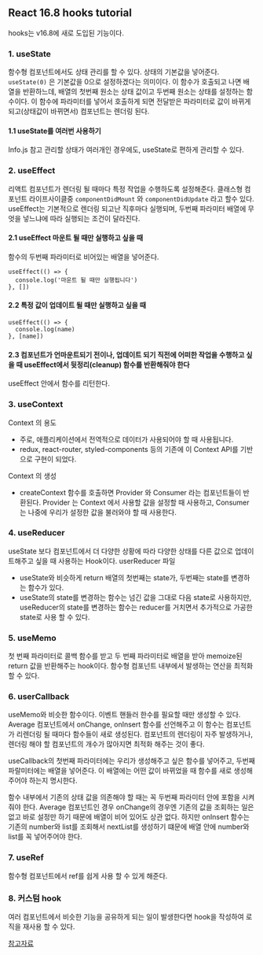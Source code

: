 ## React 16.8 hooks tutorial

hooks는 v16.8에 새로 도입된 기능이다.

### 1. useState

함수형 컴포넌트에서도 상태 관리를 할 수 있다.
상태의 기본값을 넣어준다. `useState(0)` 은 기본값을 0으로 설정하겠다는 의미이다.
이 함수가 호출되고 나면 배열을 반환하느데, 배열의 첫번째 원소는 상태 값이고 두번째 원소는 상태를 설정하는 함수이다.
이 함수에 파라미터를 넣어서 호출하게 되면 전달받은 파라미터로 값이 바뀌게 되고(상태값이 바뀌면서) 컴포넌트는 렌더링 된다.

#### 1.1 useState를 여러번 사용하기

Info.js 참고
관리할 상태가 여러개인 경우에도, useState로 편하게 관리할 수 있다.

### 2. useEffect

리액트 컴포넌트가 렌더링 될 때마다 특정 작업을 수행하도록 설정해준다. 클래스형 컴포넌트 라이프사이클중 `componentDidMount` 와 `componentDidUpdate` 라고 할수 있다.
useEffect는 기본적으로 렌더링 되고난 직후마다 실행되며, 두번째 파라미터 배열에 무엇을 넣느냐에 따라 실행되는 조건이 달라진다.

#### 2.1 useEffect 마운트 될 때만 실행하고 싶을 때

함수의 두번째 파라미터로 비어있는 배열을 넣어준다.

```
useEffect(() => {
  console.log('마운트 될 때만 실행됩니다')
}, [])
```

#### 2.2 특정 값이 업데이트 될 때만 실행하고 싶을 때

```
useEffect(() => {
  console.log(name)
}, [name])
```

#### 2.3 컴포넌트가 언마운트되기 전이나, 업데이트 되기 직전에 어떠한 작업을 수행하고 싶을 때 useEffect에서 뒷정리(cleanup) 함수를 반환해줘야 한다

useEffect 안에서 함수를 리턴한다.

### 3. useContext

Context 의 용도

- 주로, 애플리케이션에서 전역적으로 데이터가 사용되어야 할 때 사용됩니다.
- redux, react-router, styled-components 등의 기존에 이 Context API를 기반으로 구현이 되었다.

Context 의 생성

- createContext 함수를 호출하면 Provider 와 Consumer 라는 컴포넌트들이 반환된다. Provider 는 Context 에서 사용할 값을 설정할 때 사용하고, Consumer 는 나중에 우리가 설정한 값을 불러와야 할 때 사용한다.

### 4. useReducer

useState 보다 컴포넌트에서 더 다양한 상황에 따라 다양한 상태를 다른 값으로 업데이트해주고 싶을 때 사용하는 Hook이다.
userReducer 파일

- useState와 비슷하게 return 배열의 첫번째는 state가, 두번째는 state를 변경하는 함수가 있다.
- useState의 state를 변경하는 함수는 넘긴 값을 그대로 다음 state로 사용하지만, useReducer의 state를 변경하는 함수는
  reducer를 거치면서 추가적으로 가공한 state로 사용 할 수 있다.

### 5. useMemo

첫 번째 파라미터로 콜백 함수를 받고 두 번째 파라미터로 배열을 받아 memoize된 return 값을 반환해주는 hook이다.
함수형 컴포넌트 내부에서 발생하는 연산을 최적화 할 수 있다.

### 6. userCallback

useMemo와 비슷한 함수이다. 이벤트 핸들러 한수를 필요할 때만 생성할 수 있다. Average 컴포넌트에서 onChange, onInsert 함수를 선언해주고 이 함수는 컴포넌트가 리렌더링 될 때마다 함수들이 새로 생성된다. 컴포넌트의 렌더링이 자주 발생하거나, 렌더링 해야 할 컴포넌트의 개수가 많아지면 최적화 해주는 것이 좋다.

useCallback의 첫번째 파라미터에는 우리가 생성해주고 싶은 함수를 넣어주고, 두번째 파랄미터에는 배열을 넣어준다. 이 배열에는 어떤 값이 바뀌었을 때 함수를 새로 생성해주어야 하는지 명시한다.

함수 내부에서 기존의 상태 값을 의존해야 할 때는 꼭 두번째 파라미터 안에 포함을 시켜줘야 한다. Average 컴포넌트인 경우 onChange의 경우엔 기존의 값을 조회하는 일은 없고 바로 설정만 하기 때문에 배열이 비어 있어도 상관 없다. 하지만 onInsert 함수는 기존의 number와 list를 조회해서 nextList를 생성하기 떄문에 배열 안에 number와 list를 꼭 넣어주어야 한다.

### 7. useRef

함수형 컴포넌트에서 ref를 쉽게 사용 할 수 있게 해준다.

### 8. 커스텀 hook

여러 컴포넌트에서 비슷한 기능을 공유하게 되는 일이 발생한다면 hook을 작성하여 로직을 재사용 할 수 있다.

[참고자료](https://velog.io/@velopert/react-hooks)

